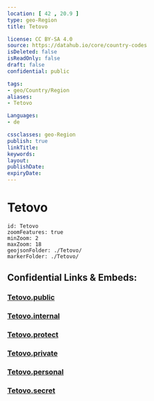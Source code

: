 ```yaml
---
location: [ 42 , 20.9 ] 
type: geo-Region
title: Tetovo

license: CC BY-SA 4.0
source: https://datahub.io/core/country-codes
isDeleted: false
isReadOnly: false
draft: false
confidential: public

tags:
- geo/Country/Region
aliases:
- Tetovo

Languages:
- de

cssclasses: geo-Region
publish: true
linkTitle: 
keywords: 
layout: 
publishDate: 
expiryDate: 
---
```


# Tetovo

```leaflet
id: Tetovo
zoomFeatures: true 
minZoom: 2 
maxZoom: 18
geojsonFolder: ./Tetovo/
markerFolder: ./Tetovo/
```


## Confidential Links & Embeds: 

### [Tetovo.public](/_public/\Earth\Continent\Europe\Europe~South\Macedonia~North\Municipalities~MacedoniaTetovo.public.md) 

### [Tetovo.internal](/_internal/\Earth\Continent\Europe\Europe~South\Macedonia~North\Municipalities~MacedoniaTetovo.internal.md) 

### [Tetovo.protect](/_protect/\Earth\Continent\Europe\Europe~South\Macedonia~North\Municipalities~MacedoniaTetovo.protect.md) 

### [Tetovo.private](/_private/\Earth\Continent\Europe\Europe~South\Macedonia~North\Municipalities~MacedoniaTetovo.private.md) 

### [Tetovo.personal](/_personal/\Earth\Continent\Europe\Europe~South\Macedonia~North\Municipalities~MacedoniaTetovo.personal.md) 

### [Tetovo.secret](/_secret/\Earth\Continent\Europe\Europe~South\Macedonia~North\Municipalities~MacedoniaTetovo.secret.md)

